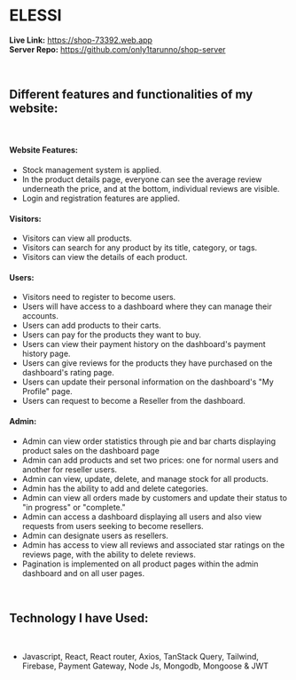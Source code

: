 # ELESSI

<strong>Live Link:</strong> https://shop-73392.web.app <br>
<strong>Server Repo:</strong> https://github.com/only1tarunno/shop-server

<br>

## Different features and functionalities of my website:

<br>

<h4>Website Features:</h4>
<ul>
    <li>Stock management system is applied.</li>
    <li>In the product details page, everyone can see the average review underneath the price, and at the bottom, individual reviews are visible.</li>
    <li>Login and registration features are applied.</li>
</ul>

<h4>Visitors:</h4>
<ul>
    <li>Visitors can view all products.</li>
    <li>Visitors can search for any product by its title, category, or tags.</li>
    <li>Visitors can view the details of each product.</li>
</ul>

<h4>Users:</h4>
<ul>
    <li>Visitors need to register to become users.</li>
    <li>Users will have access to a dashboard where they can manage their accounts.</li>
    <li>Users can add products to their carts.</li>
    <li>Users can pay for the products they want to buy.</li>
    <li>Users can view their payment history on the dashboard's payment history page.</li>
    <li>Users can give reviews for the products they have purchased on the dashboard's rating page.</li>
    <li>Users can update their personal information on the dashboard's "My Profile" page.</li>
    <li>Users can request to become a Reseller from the dashboard.</li>
</ul>

<h4>Admin:</h4>
<ul>
    <li>Admin can view order statistics through pie and bar charts displaying product sales on the dashboard page</li>
    <li>Admin can add products and set two prices: one for normal users and another for reseller users.</li>
    <li>Admin can view, update, delete, and manage stock for all products.</li>
    <li>Admin has the ability to add and delete categories.</li>
    <li>Admin can view all orders made by customers and update their status to "in progress" or "complete."</li>
    <li>Admin can access a dashboard displaying all users and also view requests from users seeking to become resellers.</li>
    <li>Admin can designate users as resellers.</li>
    <li>Admin has access to view all reviews and associated star ratings on the reviews page, with the ability to delete reviews.</li>
    <li>Pagination is implemented on all product pages within the admin dashboard and on all user pages.</li>
</ul>

<br>

## Technology I have Used:

<br>

- Javascript, React, React router, Axios, TanStack Query, Tailwind, Firebase, Payment Gateway, Node Js, Mongodb, Mongoose & JWT
